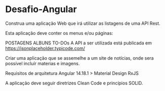 # Desafio-Angular

Construa uma aplicação Web que irá utilizar as listagens de uma API Rest.

Esta aplicação deve conter os menus e/ou páginas:

POSTAGENS
ALBUNS
TO-DOs
A API a ser utilizada está publicada em https://jsonplaceholder.typicode.com/

Criar uma aplicação que se assemelhe a um site de notícias, onde sera possível incluír materias e imagens.

Requisitos de arquitetura
Angular 14.18.1 >
Material Design
RxJS

A aplicação deve seguir diretrizes Clean Code e princípios SOLID.
